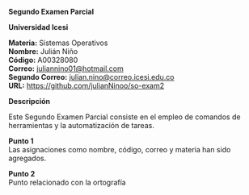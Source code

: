 **Segundo Examen Parcial**  

**Universidad Icesi**  

**Materia:** Sistemas Operativos  
**Nombre:** Julián Niño  
**Código:** A00328080  
**Correo:** juliannino01@hotmail.com  
**Segundo Correo:** julian.nino@correo.icesi.edu.co  
**URL:** https://github.com/julianNinoo/so-exam2  


**Descripción**  

Este Segundo Examen Parcial consiste en el empleo de comandos de herramientas y la automatización de tareas.  

**Punto 1**   
Las asignaciones como nombre, código, correo y materia han sido agregados. 

**Punto 2**  
Punto relacionado con la ortografía  






